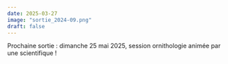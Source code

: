 ```yaml
---
date: 2025-03-27
image: "sortie_2024-09.png"
draft: false
---
```

Prochaine sortie : dimanche 25 mai 2025, session ornithologie animée par une scientifique !